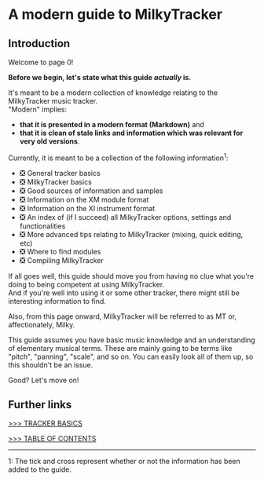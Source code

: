 # A modern guide to MilkyTracker

## Introduction

Welcome to page 0!

**Before we begin, let's state what this guide *actually* is.**

It's meant to be a modern collection of knowledge relating to the MilkyTracker music tracker.<br>
"Modern" implies:
- **that it is presented in a modern format (Markdown)** and
- **that it is clean of stale links and information which was relevant for very old versions**.

Currently, it is meant to be a collection of the following information<sup>1</sup>:

- ❎ General tracker basics
- ❎ MilkyTracker basics
- ❎ Good sources of information and samples
- ❎ Information on the XM module format
- ❎ Information on the XI instrument format
- ❎ An index of (if I succeed) all MilkyTracker options, settings and functionalities
- ❎ More advanced tips relating to MilkyTracker (mixing, quick editing, etc)
- ❎ Where to find modules
- ❎ Compiling MilkyTracker

If all goes well, this guide should move you from having no clue what you're doing to being competent at using MilkyTracker.<br>
And if you're well into using it or some other tracker, there might still be interesting information to find.

Also, from this page onward, MilkyTracker will be referred to as MT or, affectionately, Milky.

This guide assumes you have basic music knowledge and an understanding of elementary musical terms.
These are mainly going to be terms like "pitch", "panning", "scale", and so on.
You can easily look all of them up, so this shouldn't be an issue.

Good? Let's move on!

## Further links

[>>> TRACKER BASICS](./trackerBasics.md)

[>>> TABLE OF CONTENTS](../README.md)<br>

---

1: The tick and cross represent whether or not the information has been added to the guide.
